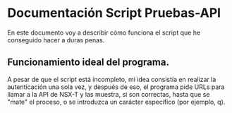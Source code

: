 # Documentación Script Pruebas-API
En este documento voy a describir cómo funciona el script que he conseguido hacer a duras penas.
## Funcionamiento ideal del programa.
A pesar de que el script está incompleto, mi idea consistía en realizar la autenticación una sola vez, y después de eso, el programa pide URLs para llamar a la API de NSX-T y las muestra, si son correctas, hasta que se "mate" el proceso, o se introduzca un carácter específico (por ejemplo, q). 
##
<!--stackedit_data:
eyJoaXN0b3J5IjpbMzUxMDU5ODQzLDgwNzkxMzY3NCwtMzMyND
U1MzYzXX0=
-->